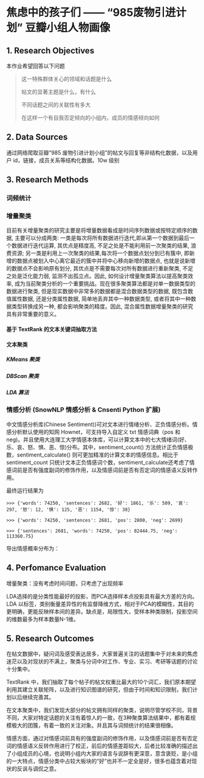 # 焦虑中的孩子们 —— “985废物引进计划” 豆瓣小组人物画像



## 1. Research Objectives

本作业希望回答以下问题

> 这一特殊群体关心的领域和话题是什么
>
> 帖文的显著主题是什么，有什么
>
> 不同话题之间的关联性有多大
>
> 在这样一个有自我否定倾向的小组内，成员的情感倾向如何



## 2. Data Sources

通过网络爬取豆瓣“985 废物引进计划小组”的帖文与回复等非结构化数据，以及用户 id，链接，成员关系等结构化数据。10w 级别



## 3. Research Methods

### 词频统计

### 增量聚类

目前有关增量聚类的研究主要是将增量数据看成是时间序列数据或按特定顺序的数据, 主要可以分成两类: 一类是每次将所有数据进行迭代,即从第一个数据到最后一个数据进行迭代运算, 其优点是精度高, 不足之处是不能利用前一次聚类的结果, 浪费资源; 另一类是利用上一次聚类的结果,每次将一个数据点划分到已有簇中, 即新增的数据点被划入中心离它最近的簇中并将中心移向新增的数据点, 也就是说新增的数据点不会影响原有划分, 其优点是不需要每次对所有数据进行重新聚类, 不足之处是泛化能力弱, 监测不出孤立点。因此, 如何设计增量聚类算法以提高聚类效率, 成为当前聚类分析的一个重要挑战。现在很多聚类算法都是对单一数据类型的数据进行聚类, 但是现实数据中非常多的数据都是混合数据类型的数据, 既包含数值属性数据, 还是分类属性数据, 简单地丢弃其中一种数据类型, 或者将其中一种数据类型转换成另一种, 都会影响聚类的精度。因此, 混合属性数据增量聚类的研究具有非常重要的意义。

#### 基于 TextRank 的文本关键词抽取方法

#### 文本聚类



##### KMeans 聚类

##### DBScan 聚类

##### LDA 算法



### 情感分析 (SnowNLP 情感分析 & Cnsenti Python 扩展)

中文情感分析库(Chinese Sentiment))可对文本进行情绪分析、正负情感分析。情感分析默认使用的知网 Hownet，可支持导入自定义 txt 情感词典（pos 和 neg)。并且使用大连理工大学情感本体库，可以计算文本中的七大情绪词(好、乐、哀、怒、惧、恶、惊)分布。其中，sentiment_count() 方法统计正负情感极数，sentiment_calculate() 则可更加精准的计算文本的情感信息。相比于 sentiment_count 只统计文本正负情感词个数，sentiment_calculate还考虑了情感词前是否有强度副词的修饰作用，以及情感词前是否有否定词的情感语义反转作用。

最终运行结果为 

```
>>> {'words': 74250, 'sentences': 2682, '好': 1861, '乐': 509, '哀': 297, '怒': 12, '惧': 125, '恶': 1154, '惊': 38}

>>> {'words': 74250, 'sentences': 2681, 'pos': 2800, 'neg': 2699}

>>> {'sentences': 2681, 'words': 74250, 'pos': 82444.75, 'neg': 113360.75}
```

导出情感概率分布为：





## 4. Perfomance Evaluation

增量聚类：没有考虑时间问题，只考虑了出现频率

LDA选择的是分类性能最好的投影，而PCA选择样本点投影具有最大方差的方向。LDA 以标签，类别衡量差异性的有监督降维方式，相对于PCA的模糊性，其目的更明确，更能反映样本间的差异。缺点是，局限性大，受样本种类限制，投影空间的维数最多为样本数量N-1维。

## 5. Research Outcomes

在帖文数据中，疑问词及感受表达居多，大家普遍关注的话题集中于对未来的焦虑迷茫以及对现状的不满上，聚类与分词中对工作、专业、实习、考研等话题的讨论十分集中。

TextRank 中，我们抽取了每个帖子的帖文权重比最大的10个词汇，我们原本期望利用其建立关联矩阵，以及进行知识图谱的研究，但由于时间和知识限制，我们计划以后继续完善其。

在文本聚类中，我们发现大部分的帖文拥有同样的聚类，说明尽管学校不同，背景不同，大家对特定话题的关注有着惊人的一致，在3种聚类算法结果中，都有着规模极大的团簇，有着一致的关注对象。并且其与词频统计的结果很相像。

情感方面，通过对情感词前具有的强度副词的修饰作用，以及情感词前是否有否定词的情感语义反转作用进行了校正，前后的情感差距较大，后者比较准确的描述出了小组成员的心境，也说明小组内大家的语言与说辞有更深意，意含褒贬，是小组的一大特点，情感分类中占较大板块的“好”也并不一定全是好，很多也蕴含着对现状的反讽与调侃之意。